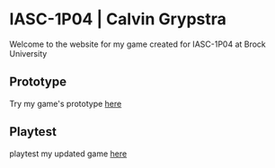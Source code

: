 # IASC-1P04 | Calvin Grypstra

Welcome to the website for my game created for IASC-1P04 at Brock University

## Prototype
Try my game's prototype [here](https://github.com/Callieboi/IASC-1P04/blob/main/Prototype/The%20Eternity.html)

## Playtest
playtest my updated game [here](https://github.com/Callieboi/IASC-1P04/Playtest%20Folder/Eternity_Recent.html)
